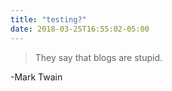 ```yaml
---
title: "testing?"
date: 2018-03-25T16:55:02-05:00
---
```

> They say that blogs are stupid.

-Mark Twain
